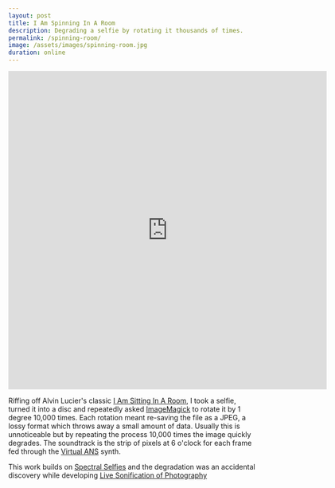 ```yaml
---
layout: post
title: I Am Spinning In A Room
description: Degrading a selfie by rotating it thousands of times. 
permalink: /spinning-room/
image: /assets/images/spinning-room.jpg
duration: online
---
```


<iframe src="https://player.vimeo.com/video/98183892" width="640" height="640" frameborder="0" allow="autoplay; fullscreen" allowfullscreen></iframe>

Riffing off Alvin Lucier's classic [I Am Sitting In A Room](https://en.wikipedia.org/wiki/I_Am_Sitting_in_a_Room), I took a selfie, turned it into a disc and repeatedly asked [ImageMagick](https://imagemagick.org/) to rotate it by 1 degree 10,000 times. Each rotation meant re-saving the file as a JPEG, a lossy format which throws away a small amount of data. Usually this is unnoticeable but by repeating the process 10,000 times the image quickly degrades. The soundtrack is the strip of pixels at 6 o'clock for each frame fed through the [Virtual ANS](http://warmplace.ru/soft/ans/) synth.

This work builds on [Spectral Selfies](https://art.peteashton.com/spectral-slitscanned-selfies/) and the degradation was an accidental discovery while developing [Live Sonification of Photography](https://art.peteashton.com/live-sonification-photography/)

